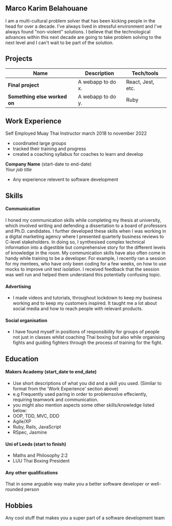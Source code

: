 ## Marco Karim Belahouane

I am a multi-cultural problem solver that has been kicking people in the head for over a decade. I've always lived in stressful environment and I've always found "non-violent" solutions. I believe that the technological advances within this next decade are going to take problem solving to the next level and I can't wait to be part of the solution.

## Projects

| Name                         | Description       | Tech/tools        |
| ---------------------------- | ----------------- | ----------------- |
| **Final project**            | A webapp to do x. | React, Jest, etc. |
| **Something else worked on** | A webapp to do y. | Ruby              |

## Work Experience
Self Employed 
Muay Thai Instructor march 2018 to november 2022
- coordinated large groups
- tracked their training and progress
- created a coaching syllabus for coaches to learn and develop

**Company Name** (start-date to end-date)  
_Your job title_

- Any experience relevent to software development

## Skills

#### Communication
I honed my communication skills while completing my thesis at university, which involved writing and defending a dissertation to a board of professors and Ph.D. candidates. I further developed these skills when I was working in a digital marketing agency where I presented quarterly business reviews to C-level stakeholders. In doing so, I synthesised complex technical information into a digestible but comprehensive story for the different levels of knowledge in the room. My communication skills have also often come in handy while training to be a developer. For example, I recently ran a session for my mentees, who have only been coding for a few weeks, on how to use mocks to improve unit test isolation. I received feedback that the session was well run and helped them understand this potentially confusing topic.

#### Advertising

- I made videos and tutorials, throughout lockdown to keep my business working and to keep my customers inspired. It taught me a lot about social media and how to reach people with relevant products.

#### Social organisation
- I have found myself in positions of responsibility for groups of people not just in classes whilst coaching Thai boxing but also while organising fights and guiding fighters through the process of training for the fight. 

## Education

#### Makers Academy (start_date to end_date)
- Use short descriptions of what you did and a skill you used. (Similar to format from the 'Work Experience' section above)
- e.g Frequently used paring in order to problemsolve effeciently, requiring teamwork and communication.
- you might also mention aspects some other skills/knowledge listed below: 
- OOP, TDD, MVC, DDD
- Agile/XP
- Ruby, Rails, JavaScript
- RSpec, Jasmine

#### Uni of Leeds (start to finish)

- Maths and Philosophy 2:2
- LUU Thai Boxing President

#### Any other qualifications

That in some arguable way make you a better software developer or well-rounded person

## Hobbies

Any cool stuff that makes you a super part of a software development team
